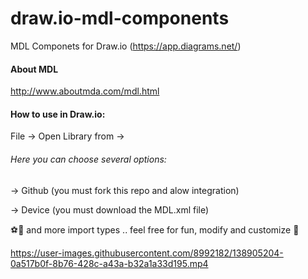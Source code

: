 # draw.io-mdl-components
MDL Componets for Draw.io (https://app.diagrams.net/)

#### About MDL
http://www.aboutmda.com/mdl.html

#### How to use in Draw.io:

File -> Open Library from -> 

###### Here you can choose several options:
 
-> Github (you must fork this repo and alow integration)

-> Device (you must download the MDL.xml file)

⚽🛴 and more import types .. feel free for fun, modify and customize 🧶

https://user-images.githubusercontent.com/8992182/138905204-0a517b0f-8b76-428c-a43a-b32a1a33d195.mp4


